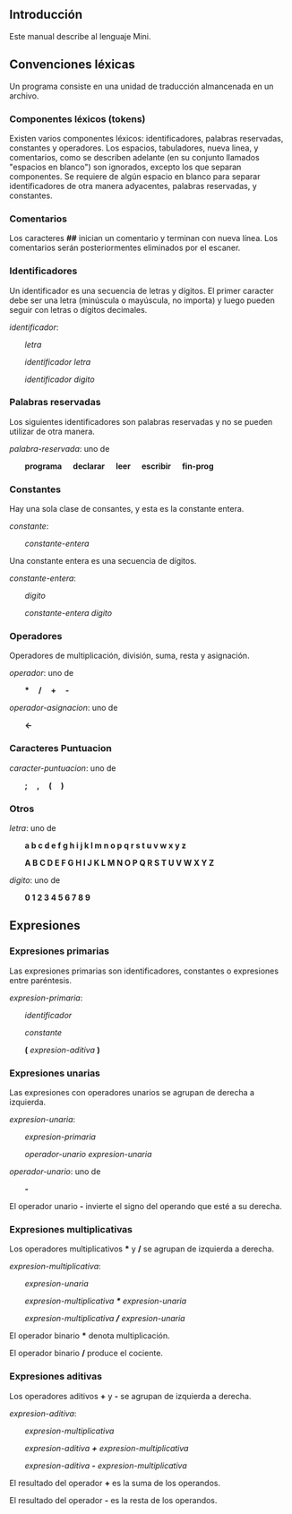 ## Introducción

Este manual describe al lenguaje Mini.

  

## Convenciones léxicas

Un programa consiste en una unidad de traducción almancenada en un archivo.

  

### Componentes léxicos (tokens)

Existen varios componentes léxicos: identificadores, palabras reservadas, constantes y operadores. Los espacios, tabuladores, nueva linea, y comentarios, como se describen adelante (en su conjunto llamados "espacios en blanco") son ignorados, excepto los que separan componentes. Se requiere de algún espacio en blanco para separar identificadores de otra manera adyacentes, palabras reservadas, y constantes.

  

### Comentarios

Los caracteres **##** inician un comentario y terminan con nueva línea. Los comentarios serán posteriormentes eliminados por el escaner.

### Identificadores

Un identificador es una secuencia de letras y dígitos. El primer caracter debe ser una letra (minúscula o mayúscula, no importa) y luego pueden seguir con letras o dígitos decimales.

  

*identificador*:

  

&nbsp;&nbsp;&nbsp;&nbsp;&nbsp;&nbsp;&nbsp;*letra*

  

&nbsp;&nbsp;&nbsp;&nbsp;&nbsp;&nbsp;&nbsp;*identificador letra*

  

&nbsp;&nbsp;&nbsp;&nbsp;&nbsp;&nbsp;&nbsp;*identificador digito*

  



### Palabras reservadas

Los siguientes identificadores son palabras reservadas y no se pueden utilizar de otra manera.

  

*palabra-reservada*: uno de

  

&nbsp;&nbsp;&nbsp;&nbsp;&nbsp;&nbsp;&nbsp;**programa &nbsp; &nbsp;&nbsp; declarar &nbsp; &nbsp;&nbsp; leer &nbsp; &nbsp;&nbsp; escribir &nbsp; &nbsp;&nbsp; fin-prog**

  

### Constantes

Hay una sola clase de consantes, y esta es la constante entera.

  

*constante*:

  

&nbsp;&nbsp;&nbsp;&nbsp;&nbsp;&nbsp;&nbsp;*constante-entera*

  

Una constante entera es una secuencia de dígitos.

  

*constante-entera*:

  

&nbsp;&nbsp;&nbsp;&nbsp;&nbsp;&nbsp;&nbsp;*digito*

  

&nbsp;&nbsp;&nbsp;&nbsp;&nbsp;&nbsp;&nbsp;*constante-entera digito*


### Operadores

Operadores de multiplicación, división, suma, resta y asignación.

*operador*: uno de

  

&nbsp;&nbsp;&nbsp;&nbsp;&nbsp;&nbsp;&nbsp;**\*&nbsp; &nbsp;&nbsp; /&nbsp; &nbsp;&nbsp; +&nbsp; &nbsp;&nbsp; -**



*operador-asignacion*: uno de

  

&nbsp;&nbsp;&nbsp;&nbsp;&nbsp;&nbsp;&nbsp;**<-**


### Caracteres Puntuacion

*caracter-puntuacion*: uno de

  

&nbsp;&nbsp;&nbsp;&nbsp;&nbsp;&nbsp;&nbsp;**;&nbsp; &nbsp;&nbsp; ,&nbsp; &nbsp;&nbsp; (&nbsp; &nbsp;&nbsp; )**


### Otros

*letra*: uno de

  

&nbsp;&nbsp;&nbsp;&nbsp;&nbsp;&nbsp;&nbsp;**a b c d e f g h i j k l m n o p q r s t u v w x y z**

  

&nbsp;&nbsp;&nbsp;&nbsp;&nbsp;&nbsp;&nbsp;**A B C D E F G H I J K L M N O P Q R S T U V W X Y Z**

  

*digito*: uno de

  

&nbsp;&nbsp;&nbsp;&nbsp;&nbsp;&nbsp;&nbsp;**0 1 2 3 4 5 6 7 8 9**

  



## Expresiones

  

### Expresiones primarias

Las expresiones primarias son identificadores, constantes o expresiones entre paréntesis.

  

*expresion-primaria*:

  

&nbsp;&nbsp;&nbsp;&nbsp;&nbsp;&nbsp;&nbsp;*identificador*

  

&nbsp;&nbsp;&nbsp;&nbsp;&nbsp;&nbsp;&nbsp;*constante*

  

&nbsp;&nbsp;&nbsp;&nbsp;&nbsp;&nbsp;&nbsp;**(**  *expresion-aditiva*  **)**

  

### Expresiones unarias

Las expresiones con operadores unarios se agrupan de derecha a izquierda.

  

*expresion-unaria*:

  

&nbsp;&nbsp;&nbsp;&nbsp;&nbsp;&nbsp;&nbsp;*expresion-primaria*

  

&nbsp;&nbsp;&nbsp;&nbsp;&nbsp;&nbsp;&nbsp;*operador-unario expresion-unaria*

  

*operador-unario*: uno de

  

&nbsp;&nbsp;&nbsp;&nbsp;&nbsp;&nbsp;&nbsp;**-**

  

El operador unario **-** invierte el signo del operando que esté a su derecha.

  

### Expresiones multiplicativas

Los operadores multiplicativos **\*** y **/** se agrupan de izquierda a derecha.

  

*expresion-multiplicativa*:

  

&nbsp;&nbsp;&nbsp;&nbsp;&nbsp;&nbsp;&nbsp;*expresion-unaria*

  

&nbsp;&nbsp;&nbsp;&nbsp;&nbsp;&nbsp;&nbsp;*expresion-multiplicativa **\*** expresion-unaria*

  

&nbsp;&nbsp;&nbsp;&nbsp;&nbsp;&nbsp;&nbsp;*expresion-multiplicativa **/** expresion-unaria*

  

El operador binario **\*** denota multiplicación.

  

El operador binario **/** produce el cociente.

  
  

### Expresiones aditivas

Los operadores aditivos **+** y **-** se agrupan de izquierda a derecha.

  

*expresion-aditiva*:

  

&nbsp;&nbsp;&nbsp;&nbsp;&nbsp;&nbsp;&nbsp;*expresion-multiplicativa*

  

&nbsp;&nbsp;&nbsp;&nbsp;&nbsp;&nbsp;&nbsp;*expresion-aditiva **+** expresion-multiplicativa*

  

&nbsp;&nbsp;&nbsp;&nbsp;&nbsp;&nbsp;&nbsp;*expresion-aditiva **-** expresion-multiplicativa*

  

El resultado del operador **+** es la suma de los operandos.

  

El resultado del operador **-** es la resta de los operandos.